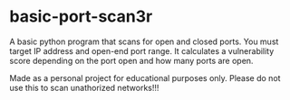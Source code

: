 # basic-port-scan3r
A basic python program that scans for open and closed ports. You must target IP address and open-end port range. It calculates a vulnerability score depending on the port open and how many ports are open.

Made as a personal project for educational purposes only. Please do not use this to scan unathorized networks!!! 

